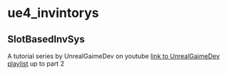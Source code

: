 # ue4_invintorys

## SlotBasedInvSys
A tutorial series by UnrealGaimeDev on youtube
[link to UnrealGaimeDev playlist]
up to part 2
























[link to UnrealGaimeDev playlist]: https://www.youtube.com/playlist?list=PLmKKTERcjTPKEPl0nk48Tpmj-iWmzqo_Q